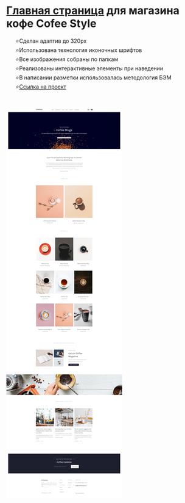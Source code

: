 <h1> <a href="https://kulakovskyi.github.io/cofee-style/" target="_blank">Главная страница</a> для магазина кофе Cofee Style </h1>
<ul type="none">
  <li>⭐Сделан адаптив до 320px</li>
  <li>⭐Использована технология иконочных шрифтов</li>
  <li>⭐Все изображения собраны по папкам</li>
  <li>⭐Реализованы интерактивные элементы при наведении</li>
  <li>⭐В написании разметки использовалась методология БЭМ</li>
  <li>⭐<a href="https://kulakovskyi.github.io/cofee-style/">Ссылка на проект</a></li>
</ul>

<h1><h1>

<img src="https://github.com/kulakovskyi/cofee-style/blob/main/readme-img/cofee.jpg" alt="site-image" />
